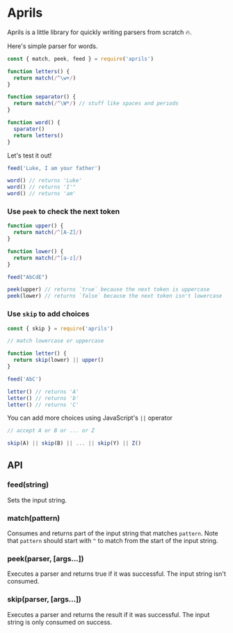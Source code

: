 # Aprils

Aprils is a little library for quickly writing parsers from scratch 🔥.

Here's simple parser for words.

```js
const { match, peek, feed } = require('aprils')

function letters() {
  return match(/^\w+/)
}

function separator() {
  return match(/^\W*/) // stuff like spaces and periods
}

function word() {
  sparator()
  return letters()
}
```

Let's test it out!


```js
feed('Luke, I am your father')

word() // returns 'Luke'
word() // returns 'I'"
word() // returns 'am'
```

### Use `peek` to check the next token

```js
function upper() {
  return match(/^[A-Z]/)
}

function lower() {
  return match(/^[a-z]/)
}

feed("AbCdE")

peek(upper) // returns `true` because the next token is uppercase
peek(lower) // returns `false` because the next token isn't lowercase
```

### Use `skip` to add choices

```js
const { skip } = require('aprils')

// match lowercase or uppercase

function letter() {
  return skip(lower) || upper()
}

feed('AbC')

letter() // returns 'A'
letter() // returns 'b'
letter() // returns 'C'
```

You can add more choices using JavaScript's `||` operator

```js
// accept A or B or ... or Z

skip(A) || skip(B) || ... || skip(Y) || Z()
```


## API

### feed(string)

Sets the input string.

### match(pattern)

Consumes and returns part of the input string that matches `pattern`. Note that `pattern` should start with `^` to match from the start of the input string.


### peek(parser, [args...])

Executes a parser and returns true if it was successful. The input string isn't consumed.

### skip(parser, [args...])

Executes a parser and returns the result if it was successful. The input string is only consumed on success.

